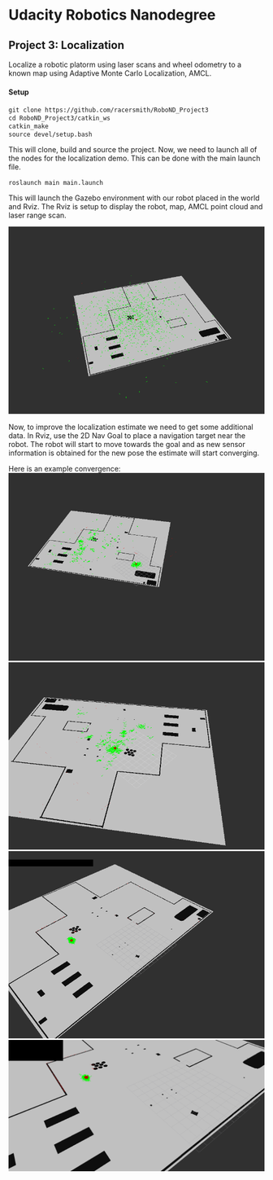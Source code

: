 # Udacity Robotics Nanodegree
## Project 3: Localization
Localize a robotic platorm using laser scans and wheel odometry to a known map using Adaptive Monte Carlo Localization, AMCL.

#### Setup
``` shell
git clone https://github.com/racersmith/RoboND_Project3
cd RoboND_Project3/catkin_ws
catkin_make
source devel/setup.bash
```

This will clone, build and source the project.  Now, we need to launch all of the nodes for the localization demo.  This can be done with the main launch file.

``` shell
roslaunch main main.launch
```

This will launch the Gazebo environment with our robot placed in the world and Rviz.  The Rviz is setup to display the robot, map, AMCL point cloud and laser range scan.

![Initial Estimate](/media/AMCL_t0.png?raw=true "Initial Estimate")

Now, to improve the localization estimate we need to get some additional data.  In Rviz, use the 2D Nav Goal to place a navigation target near the robot.  The robot will start to move towards the goal and as new sensor information is obtained for the new pose the estimate will start converging.

Here is an example convergence:
![Initial Estimate](/media/AMCL_t1.png?raw=true "Initial Estimate")
![Initial Estimate](/media/AMCL_t2.png?raw=true "Initial Estimate")
![Initial Estimate](/media/AMCL_t3.png?raw=true "Initial Estimate")
![Initial Estimate](/media/AMCL_t4.png?raw=true "Initial Estimate")
